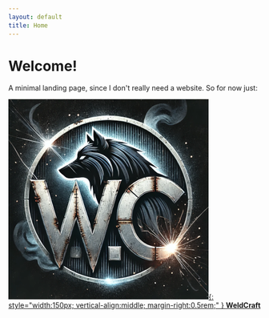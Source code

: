 ```yaml
---
layout: default
title: Home
---
```


# Welcome!

A minimal landing page, since I don't really need a website. So for now just:

[![WeldCraft Logo](/assets/WeldCraft.png){: style="width:150px; vertical-align:middle; margin-right:0.5rem;" } **WeldCraft**](/weldcraft/)
